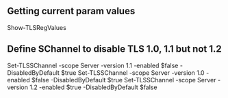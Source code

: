 ## Getting current param values
Show-TLSRegValues

## Define SChannel to disable TLS 1.0, 1.1 but not 1.2
Set-TLSSChannel -scope Server -version 1.1 -enabled $false -DisabledByDefault $true
Set-TLSSChannel -scope Server -version 1.0 -enabled $false -DisabledByDefault $true
Set-TLSSChannel -scope Server -version 1.2 -enabled $true -DisabledByDefault $false
